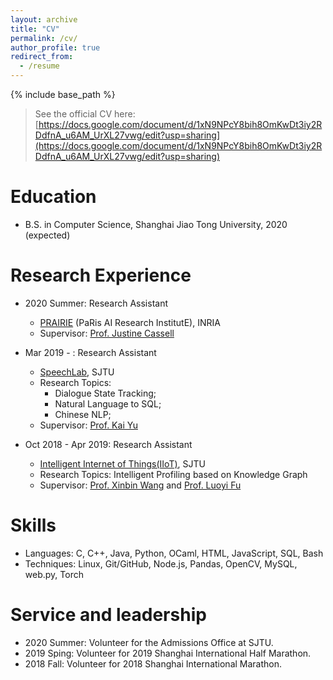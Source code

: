 ```yaml
---
layout: archive
title: "CV"
permalink: /cv/
author_profile: true
redirect_from:
  - /resume
---
```


{% include base_path %}

> See the official CV here: [https://docs.google.com/document/d/1xN9NPcY8bih8OmKwDt3iy2RDdfnA_u6AM_UrXL27vwg/edit?usp=sharing](https://docs.google.com/document/d/1xN9NPcY8bih8OmKwDt3iy2RDdfnA_u6AM_UrXL27vwg/edit?usp=sharing)

Education
======
* B.S. in Computer Science, Shanghai Jiao Tong University, 2020 (expected)

Research Experience
======

* 2020 Summer: Research Assistant
  * [PRAIRIE](https://prairie-institute.fr/) (PaRis AI Research InstitutE), INRIA
  * Supervisor: [Prof. Justine Cassell](http://www.justinecassell.com)

* Mar 2019 - : Research Assistant
  * [SpeechLab](http://speechlab.sjtu.edu.cn/), SJTU
  * Research Topics:
    * Dialogue State Tracking;
    * Natural Language to SQL;
    * Chinese NLP;
  * Supervisor: [Prof. Kai Yu](https://speechlab.sjtu.edu.cn/members/kai_yu)

* Oct 2018 - Apr 2019: Research Assistant
  * [Intelligent Internet of Things(IIoT)](http://iiot.sjtu.edu.cn/), SJTU
  * Research Topics: Intelligent Profiling based on Knowledge Graph
  * Supervisor: [Prof. Xinbin Wang](http://www.cs.sjtu.edu.cn/~wang-xb/) and [Prof. Luoyi Fu](http://www.cs.sjtu.edu.cn/~fu-ly/index.html)
  
Skills
======
* Languages:  C, C++, Java, Python, OCaml, HTML, JavaScript, SQL, Bash
* Techniques: Linux, Git/GitHub, Node.js, Pandas, OpenCV, MySQL, web.py, Torch

<!-- Publications
======
  <ul>{% for post in site.publications %}
    {% include archive-single-cv.html %}
  {% endfor %}</ul> -->
  
<!-- Talks
======
  <ul>{% for post in site.talks %}
    {% include archive-single-talk-cv.html %}
  {% endfor %}</ul>
   -->

<!-- Teaching
======
  <ul>{% for post in site.teaching %}
    {% include archive-single-cv.html %}
  {% endfor %}</ul> -->
  
Service and leadership
======
* 2020 Summer: Volunteer for the Admissions Office at SJTU.
* 2019 Sping: Volunteer for 2019 Shanghai International Half Marathon.
* 2018 Fall: Volunteer for 2018 Shanghai International Marathon.
